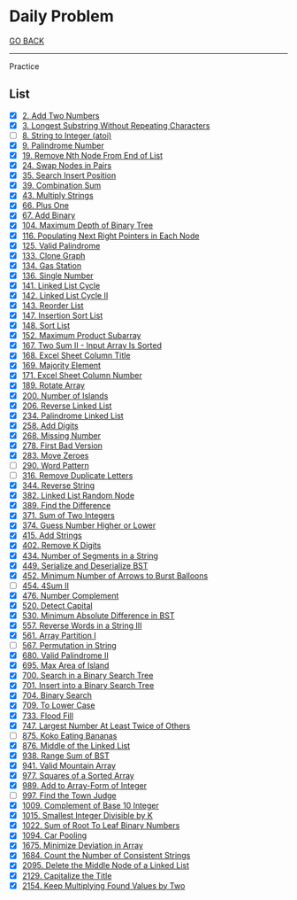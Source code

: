 # Daily Problem

[GO BACK](../README.md)

___

Practice

## List

* [x] [2. Add Two Numbers](./2_Add-Two-Numbers/README.md)
* [x] [3. Longest Substring Without Repeating Characters](./3_Longest-Substring-Without-Repeating-Characters/README.md)
* [ ] [8. String to Integer (atoi)](./8_String-to-Integer-atoi/README.md)
* [x] [9. Palindrome Number](./9_Palindrome-Number/README.md)
* [x] [19. Remove Nth Node From End of List](./19_Remove-Nth-Node-From-End-of-List/README.md)
* [x] [24. Swap Nodes in Pairs](./24_Swap-Nodes-in-Pairs/README.md)
* [x] [35. Search Insert Position](./35_Search-Insert-Position/README.md)
* [x] [39. Combination Sum](./39_Combination-Sum/README.md)
* [x] [43. Multiply Strings](./43_Multiply-Strings/43_multiply-strings.cpp)
* [x] [66. Plus One](./66_Plus-One/README.md)
* [x] [67. Add Binary](./67_Add-Binary/README.md)
* [x] [104. Maximum Depth of Binary Tree](./104_Maximum-Depth-of-Binary-Tree/README.md)
* [x] [116. Populating Next Right Pointers in Each Node](./116_Populating-Next-Right-Pointers-in-Each-Node/README.md)
* [x] [125. Valid Palindrome](./125_Valid-Palindrome/README.md)
* [x] [133. Clone Graph](./133_Clone-Graph/README.md)
* [x] [134. Gas Station](./134_Gas-Station/README.md)
* [x] [136. Single Number](./136_Single-Number/README.md)
* [x] [141. Linked List Cycle](./141_linked-list-cycle/README.md)
* [x] [142. Linked List Cycle II](./142_linked-list-cycle-II/README.md)
* [x] [143. Reorder List](./143_Reorder-List/README.md)
* [x] [147. Insertion Sort List](./147_Insertion-Sort-List/README.md)
* [x] [148. Sort List](./148_Sort-List/README.md)
* [x] [152. Maximum Product Subarray](./152_Maximum-Product-Subarray/README.md)
* [x] [167. Two Sum II - Input Array Is Sorted](167_Two-Sum-II-Input/README.md)
* [x] [168. Excel Sheet Column Title](./168_Excel-Sheet-Column-Title/README.md)
* [x] [169. Majority Element](169_Majority-Element/README.md)
* [x] [171. Excel Sheet Column Number](./171_Excel-Sheet-Column-Number/README.md)
* [x] [189. Rotate Array](./189_Rotate-Array/README.md)
* [x] [200. Number of Islands](./200_Number-of-Islands/README.md)
* [x] [206. Reverse Linked List](./206_Reverse-Linked-List/README.md)
* [x] [234. Palindrome Linked List](./234_Palindrome-Linked-List/README.md)
* [x] [258. Add Digits](./258_Add-Digits/README.md)
* [x] [268. Missing Number](268_Missing-Number/README.md)
* [x] [278. First Bad Version](./278_First-Bad-Version/README.md)
* [x] [283. Move Zeroes](./283_Move-Zeroes/README.md)
* [ ] [290. Word Pattern](./290_Word-Pattern/README.md)
* [ ] [316. Remove Duplicate Letters](./316_Remove-Duplicate-Letters/README.md)
* [x] [344. Reverse String](./344_Reverse-String/README.md)
* [x] [382. Linked List Random Node](./382_Linked-List-Random-Node/README.md)
* [x] [389. Find the Difference](389_Find-the-Difference/README.md)
* [x] [371. Sum of Two Integers](./371_Sum-of-Two-Integers/README.md)
* [x] [374. Guess Number Higher or Lower](./374_Guess-Number-Higher-or-Lower/README.md)
* [x] [415. Add Strings](./415_Add-Strings/README.md)
* [x] [402. Remove K Digits](./402_Remove-K-Digits/README.md)
* [x] [434. Number of Segments in a String](./434_Number-of-Segments-in-a-String/README.md)
* [x] [449. Serialize and Deserialize BST](./449_Serialize-and-Deserialize-BST/README.md)
* [x] [452. Minimum Number of Arrows to Burst Balloons](./452_Minimum-Number-of-Arrows-to-Burst-Balloons/README.md)
* [ ] [454. 4Sum II](454_4Sum-II/README.md)
* [x] [476. Number Complement](./476_Number-Complement/README.md)
* [x] [520. Detect Capital](./520_Detect-Capital/README.md)
* [x] [530. Minimum Absolute Difference in BST](./530_Minimum-Absolute-Difference-in-BST/README.md)
* [x] [557. Reverse Words in a String III](557_Reverse-Words-in-a-String-III/README.md)
* [x] [561. Array Partition I](./561_Array-Partition-I/README.md)
* [ ] [567. Permutation in String](./567_Permutation-in-String/README.md)
* [x] [680. Valid Palindrome II](680_Valid-Palindrome-II/README.md)
* [x] [695. Max Area of Island](./695_Max-Area-of-Island/README.md)
* [x] [700. Search in a Binary Search Tree](./700_Search-in-a-Binary-Search-Tree/README.md)
* [x] [701. Insert into a Binary Search Tree](./701_Insert-Into-a-Binary-Search-Tree/README.md)
* [x] [704. Binary Search](./704_Binary-Search/README.md)
* [x] [709. To Lower Case](./709_To-Lower-Case/README.md)
* [x] [733. Flood Fill](./733_Flood-Fill/README.md)
* [x] [747. Largest Number At Least Twice of Others](./747_Largest-Number-At-Least-Twice-of-Others/README.md)
* [ ] [875. Koko Eating Bananas](./875_Koko-Eating-Bananas/README.md)
* [x] [876. Middle of the Linked List](./876_Middle-Of-The-Linked-List/README.md)
* [x] [938. Range Sum of BST](./938_Range-Sum-of-BST/README.md)
* [x] [941. Valid Mountain Array](./941_Valid-Mountain-Array/README.md)
* [x] [977. Squares of a Sorted Array](./977_Squares-of-a-Sorted-Array/README.md)
* [x] [989. Add to Array-Form of Integer](./989_Add-to-Array-Form-of-Integer/README.md)
* [ ] [997. Find the Town Judge](./997_Find-the-Town-Judge/README.md)
* [x] [1009. Complement of Base 10 Integer](./1009_Complement-of-Base-10-Integer/README.md)
* [x] [1015. Smallest Integer Divisible by K](./1015_Smallest-Integer-Divisible-by-K/README.md)
* [x] [1022. Sum of Root To Leaf Binary Numbers](./1022_Sum-of-Root-To-Leaf-Binary-Numbers/README.md)
* [x] [1094. Car Pooling](./1094_Car-Pooling/README.md)
* [x] [1675. Minimize Deviation in Array](./1675_Minimize-Deviation-in-Array/README.md)
* [x] [1684. Count the Number of Consistent Strings](./1684_Count-the-Number-of-Consistent-Strings/README.md)
* [x] [2095. Delete the Middle Node of a Linked List](2095_Delete-The-Middle-Node-Of-A-Linked-List/README.md)
* [x] [2129. Capitalize the Title](2129_Capitalize-the-Title/README.md)
* [x] [2154. Keep Multiplying Found Values by Two](2154_Keep-Multiplying-Found-Values-by-Two/README.md)

